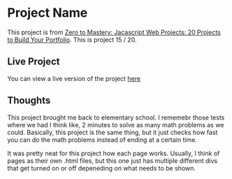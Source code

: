 # Project Name

This project is from [Zero to Mastery: Jacascript Web Projects: 20 Projects to Build Your Portfolio](https://academy.zerotomastery.io/p/javascript-projects).
This is project 15 / 20.

## Live Project

You can view a live version of the project [here](https://rperry99.github.io/math-sprint/)

## Thoughts

This project brought me back to elementary school. I rememebr those tests where we had I think like, 2 minutes to solve as many math problems as we could. Basically, this project is the same thing, but it just checks how fast you can do the math problems instead of ending at a certain time.

It was pretty neat for this project how each page works. Usually, I think of pages as their own .html files, but this one just has multiple different divs that get turned on or off depeneding on what needs to be shown.
